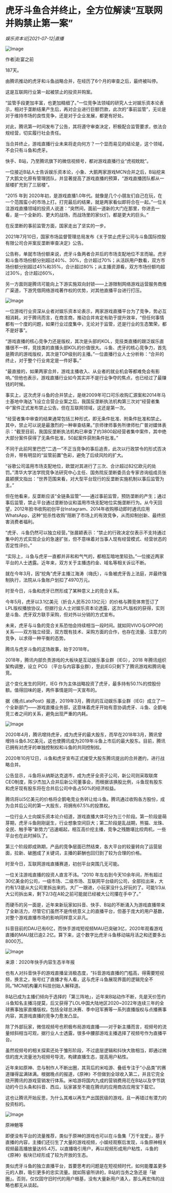 # 虎牙斗鱼合并终止，全方位解读“互联网并购禁止第一案”

*娱乐资本论|2021-07-12|直播*

![Image](https://inews.gtimg.com/newsapp_bt/0/13755804838/641)

作者|赴宴之前

187天。

由腾讯推动的虎牙和斗鱼战略合并，在经历了6个月的审查之后，最终被叫停。

这是互联网行业第一起被禁止的投资并购案。

“监管手段更加丰富，也更加精细了。”一位竞争法领域的研究人士对娱乐资本论表示，相对于垄断结果产生后，再对企业进行巨额罚款，此次的“事前监管”，无论是对于维持市场的良性竞争，还是对于企业发展，都更有好处。

对此，腾讯第一时间发布了公告，其将遵守审查决定，积极配合监管要求，依法合规经营，切实履行社会责任。

当合并终止，游戏直播行业未来将走向何方？一个显而易见的结论是，这个领域，不会只有斗鱼和虎牙。

快手、B站，乃至腾讯旗下的微信视频号，都对游戏直播行业“虎视眈眈”。

一位接近B站人士告诉娱乐资本论，小象、大鹅两家游戏MCN合并之后，B站挖来了大鹅文化原有管理团队，并显著提高了游戏直播的预算，“游戏直播团队都从一层楼扩充到了三层楼”。

“2015 年到 2020年初，是游戏直播1.0年代。就像是几个小朋友们自己在玩，在一个范围蛮小的市场上打。打完最后的结果，就是两家看似即将合在一起。”一位关注游戏直播领域的投资人说道：“突然间，面前一道新的大门在那里，你进去一看，是一个全新的、更大的战场，而战场里的家伙们，都是更大的巨头。”

在反垄断的事前监管方面，国家走出了坚实的一步。

2021年7月10日，国家市场监督管理总局发布《关于禁止虎牙公司与斗鱼国际控股有限公司合并案反垄断审查决定》公告。

公告称，单就市场份额来说，虎牙斗鱼两者合并后的市场支配地位不言而喻。虎牙和斗鱼市场份额分别超过40%、30%，合计超过70%；从活跃用户数看，双方市场份额分别超过45%和35%，合计超过80%；从主播资源看，双方市场份额均超过30%，合计超过60%，

另一方面则是腾讯可能向上下游实施双向封锁——上游限制网络游戏运营服务商推广渠道，下游凭借网络游戏著作权的优势，对其他直播平台进行打压。

![Image](https://inews.gtimg.com/newsapp_bt/0/13755804866/641)

一位游戏行业资深从业者对娱乐资本论表示，两家游戏直播平台为了竞争，势必互相消耗，对于腾讯而言，在商言商，推动合并肯定有助于提升效率，“但任何事情都有一个度的问题，如果行业过度集中，无论对于监管，还是行业的生态繁荣，都不是好事”。

“游戏直播的核心竞争力还是版权，其次是头部的KOL，竞技类直播的跟泛娱乐直播很不一样，竞技类的直播头部KOL的价值很大。斗鱼、虎牙的核心竞争力，首先是腾讯的游戏版权，其次是TOP级别的主播。”一位直播行业人士分析称：“合并的终止，对于整个行业肯定是一件好事。”

“最直接的，如果两家合并，游戏主播收入、从业者的就业机会等都难免会有影响。”但他也表示，游戏直播行业如今其实并不是行业争夺的焦点，也已经过了最赚钱的时候。

事实上，这次虎牙斗鱼的合并禁止，是继2009年可口可乐收购汇源案和2014年马士基地中海达飞设立合营企业案之后，我国反垄断执法机构第三次对“经营者集中”案件正式发布禁止公告。但在互联网领域，这还是第一次。

“经营者集中审查的结果通常包括三种形式，即无条件批准、附条件批准和禁止。其中，禁止可以说是最激烈的一种审查结果。”京师律师事务所律师杜广普对媒体表示：“截至目前，我国反垄断执法机构已审查了约3800起经营者集中案件，其中绝大部分案件获得了无条件批准，50起案件获附条件批准。”

不同于此前阿里巴巴“二选一”不正当竞争的事后追责，此次以行政禁令的形式否决合并，带有明显的“监管前置”色彩，避免了后续风险的扩大。

“谷歌公司滥用市场支配地位，欧盟对其进行了三次、合计超过82亿欧元的处罚。”清华大学法学院竞争法研究中心主任、国务院反垄断委员会专家咨询组成员张晨颖撰文指出：“世界范围来看，对大型平台现行的反垄断实施机制以事后监管为主。”

但在他看来，反垄断应该“全链条监管”——通过事前监管，预防垄断的产生；通过事后监管，禁止平台通过垄断协议和滥用市场支配地位实施垄断行为。从今天回望，2012年脸书收购初创平台Instagram、2014年收购移动即时通讯应用WhatsApp，这种“扼杀性收购”阻断了市场上的有效竞争，从而抑制创新、最终损害消费者福利。

“虎牙、斗鱼仍然可以独立经营。”张晨颖表示：“禁止的行政决定仅表示不支持通过集中的方式实现企业的急速扩张，但不意味着对当事人现有经营模式、经营状态的否定性评价。”

“实际上，斗鱼与虎牙一直都并非和和气气的，都相互暗地里较劲。”一位接近两家平台的人士透露。近年来，双方关于主播违约金、域名等相关诉讼不断。

就在今年3月，因“挖角”虎牙主播江海涛（嗨氏），斗鱼被虎牙告上法庭，并最终强制执行，法院从斗鱼账户划扣了4970万元。

时至今日，斗鱼和虎牙已然形成了某种意义上的竞合关系。

今年5月，虎牙以3.1亿美元（折合人民币20.13亿元）的价格与腾竞体育签订了LPL版权播放协议。但据行业人士对娱乐资本论透露，这次LPL版权的获得，实则是斗鱼、虎牙双方联手采购，但对外以分销的方式宣布。

未来，虎牙与斗鱼的竞合关系恐怕会持续相当一段时间。就如同VIVO与OPPO的关系——双方独立经营，双方既有技术、采购方面的合作，也存在流量、注意力的竞争，以求得一种平衡的态势。

腾讯与虎牙斗鱼的这场故事，始于2018年。

2018年，腾讯内部负责游戏的大板块是互动娱乐事业群（IEG），2018 年腾讯组织架构调整，设立 PCG （平台与内容事业群），至此IEG只剩下了腾讯游戏和腾讯电竞。

这个变化发生的同时，IEG 作为主体战略投资了虎牙，最多持有50.1%的控股份额。值得回味的是，两件事情是同一天宣布的。

据《晚点LatePost》报道，2019年3月，腾讯的互动娱乐事业群（IEG）成立了一个全新部门——游戏直播业务部，这意味着虎牙开始有意协调虎牙、斗鱼、企鹅电竞三者之间的关系，避免出现严重的内耗。

![Image](https://inews.gtimg.com/newsapp_bt/0/13755804839/641)

2020年4月，腾讯增持虎牙，成为虎牙的最大股东，而早在2018年3月，腾讯曾增持斗鱼6.3亿美元，这也使腾讯成为2019年斗鱼上市后的最大股东。目前，腾讯已拥有对虎牙的单独控制权和斗鱼的共同控制权。

2020年10月12日，斗鱼和虎牙宣布正式接受大股东腾讯提出的合并邀约，进行战略合并。

公告显示，斗鱼将从纳斯达克退市，成为虎牙全资子公司，新公司则采取联席CEO制度，陈少杰加入合并后新公司董事会，而根据该换股比例，斗鱼现有股东和虎牙现有股东将在合并后公司中各占50%的经济权益。

腾讯将以5亿美元的价格将企鹅电竞业务转让给斗鱼。腾讯通过收购各方股份，成为合并后公司的第一大股东，将拥有67.5%的投票权。

一位行业人士向娱乐资本论介绍道，游戏直播大体可分为三个阶段。第一阶段是萌芽期，虎牙斗鱼刚刚诞生，行业想象空间巨大；第二阶段是乱战期，熊猫、龙珠、全民、触手等“新势力”迅速崛起，相互高价挖主播，竞争之残酷堪比绞肉机，一些平台也在此时掉队了。

第三个阶段即成熟期，产品的竞争层面已然结束，各大平台的较量转向了运营层面，拉新、破圈成了关键词，主播的薪酬也回归到了较为合理的价格。

时至今日，互联网游戏直播赛道，初创平台突围几无可能。

一位关注游戏直播的投资人直言不讳。“2010 年左右到今天10余年间，所有超过30亿美金的公司，一级市场、二级市场、互联网平台级的公司，全部拉出来，大约有1/3是从大公司里拆出来的。大厂一跟进，小玩家没什么好玩的了。可能1/3从大公司拆出来，剩下2/3在A轮之前可能就已经被大公司攥在手中了。”

而硬币的另一面是，近年来新玩家如抖音、快手、B站的不断涌入为游戏直播带来了全新活力，尽管它们虽然不是传统意义上的直播平台，但基于庞大的用户基数，对整个游戏直播市场的影响同样意义非凡。

抖音目前的DAU已有6亿，而快手游戏短视频MAU已突破3亿，2020年观看游戏直播的MAU就已逾2.2亿。算下来，这个数字比虎牙斗鱼移动端月活之和还要多出8000万。

![Image](https://inews.gtimg.com/newsapp_bt/0/13755804865/641)

来源：2020年快手内容生态半年报

也有人对抖音快手的游戏直播呈消极态度，“抖音游戏直播的门槛高，得需要短视频，换言之，账号红了直播才有人看，这与虎牙斗鱼展现界面的逻辑完全不同。”MCN机构薯片科技创始人解释道。

B站已成为主播们倾向于选择的「第三阵地」，近年来B站动作不断，先是天价签约斗鱼知名主播冯提莫，后又获得了LOL中国大陆地区2020~2022年连续三年的全球赛事独家直播版权。包括全球总决赛、季中冠军赛等一系列直播版权与点播赛事内容，其游戏直播的竞争力愈发凸显。

除了外部玩家，微信视频号也积极布局游戏直播——对于新主播而言，视频号的流量倾斜相当可观，据行业人士透露，很多中腰部游戏主播选择了视频号作为直播平台。

虽然视频号的相关探索还处于雏形阶段，不过底层逻辑和抖快大致相当，即通过微信的庞大流量池为视频号导流，构建直播生态，提高用户粘性。

近年来如原神、恋与制作人不断出圈，其背后的米哈游、叠纸专注于“小品类”的赛道赚得盆满钵满。根据晚点的报道，《原神》不但做到全球收入第二，并且它完全绕开腾讯的游戏营销发行体系。米哈游将国内九成的营销费用花在B站以及字节跳动的今日头条和抖音、西瓜，玩家甚至不能在腾讯的应用商店应用宝下载它。

这也让腾讯开始反思，为什么其难以再生产出国民级的游戏，且一再错过有潜力的投资标的。

![Image](https://inews.gtimg.com/newsapp_bt/0/13755804873/641)

原神魈等

即便没有平台的流量推荐，类似于原神的游戏也可以在斗鱼集「万千宠爱」，基于直播的内容，主播们还衍生了大量的游戏视频，小娱经观察后发现，斗鱼原神相关视频最高播放量达65.4万。以直播吸引用户，再以视频形成用户粘性，斗鱼的《原神》板块已经形成了较为开放的生态。

类似虎牙斗鱼的独立直播平台，首要思考的问题是在短视频时代，如何能覆盖更多元的人群，吸引更多的忠实流量。就如陈睿所讲的，B站的当务之急还是「破圈」。否则，仅仅固守旧时代的用户根基，没有大量新用户涌入，那么再宏伟的战略也都无从谈起。

